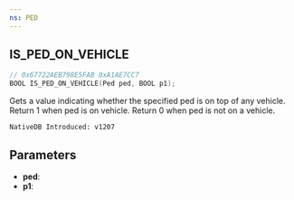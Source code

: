 ```yaml
---
ns: PED
---
```

## IS_PED_ON_VEHICLE

```c
// 0x67722AEB798E5FAB 0xA1AE7CC7
BOOL IS_PED_ON_VEHICLE(Ped ped, BOOL p1);
```

Gets a value indicating whether the specified ped is on top of any vehicle.
Return 1 when ped is on vehicle.
Return 0 when ped is not on a vehicle.

```
NativeDB Introduced: v1207
```

## Parameters
* **ped**:
* **p1**:
